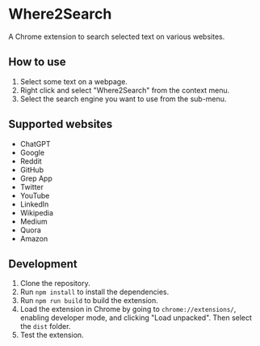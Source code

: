 # Where2Search

A Chrome extension to search selected text on various websites.

## How to use

1. Select some text on a webpage.
2. Right click and select "Where2Search" from the context menu.
3. Select the search engine you want to use from the sub-menu.

## Supported websites

* ChatGPT
* Google
* Reddit
* GitHub
* Grep App
* Twitter
* YouTube
* LinkedIn
* Wikipedia
* Medium
* Quora
* Amazon

## Development

1. Clone the repository.
2. Run `npm install` to install the dependencies.
3. Run `npm run build` to build the extension.
4. Load the extension in Chrome by going to `chrome://extensions/`, enabling developer mode, and clicking "Load unpacked". Then select the `dist` folder.
5. Test the extension.
